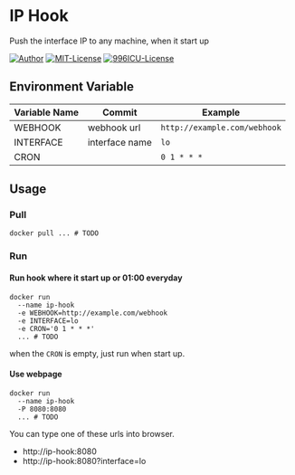 # IP Hook

Push the interface IP to any machine, when it start up

[![Author][AUTHOR_URL]][AUTHOR_HREF]
[![MIT-License][LICENSE_URL]][LICENSE_HREF]
[![996ICU-License][LICENSE_996_URL]][LICENSE_996_HREF]

## Environment Variable

|Variable Name|Commit|Example|
|--|--|--|
|WEBHOOK|webhook url|`http://example.com/webhook`|
|INTERFACE|interface name|`lo`|
|CRON||`0 1 * * *`|

## Usage

### Pull
```shell
docker pull ... # TODO
```

### Run

#### Run hook where it start up or 01:00 everyday

```shell
docker run
  --name ip-hook
  -e WEBHOOK=http://example.com/webhook
  -e INTERFACE=lo
  -e CRON='0 1 * * *'
  ... # TODO
```

when the `CRON` is empty, just run when start up.

#### Use webpage

```shell
docker run
  --name ip-hook
  -P 8080:8080
  ... # TODO
```

You can type one of these urls into browser.

- http://ip-hook:8080
- http://ip-hook:8080?interface=lo

[AUTHOR_URL]: https://img.shields.io/badge/Author-AryloYeung-blue.svg?style=flat-square&maxAge=7200
[AUTHOR_HREF]: https://github.com/arylo
[LICENSE_URL]: https://img.shields.io/badge/license-MIT-blue.svg?style=flat-square&maxAge=7200
[LICENSE_HREF]: https://opensource.org/licenses/MIT
[LICENSE_996_URL]: https://img.shields.io/badge/license-Anti%20996-blue.svg?style=flat-square&maxAge=7200
[LICENSE_996_HREF]: https://github.com/996icu/996.ICU/blob/master/LICENSE
